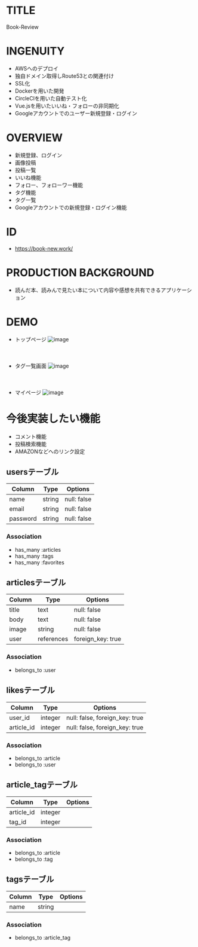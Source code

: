 # TITLE
Book-Review

# INGENUITY
- AWSへのデプロイ
- 独自ドメイン取得しRoute53との関連付け
- SSL化
- Dockerを用いた開発
- CircleCIを用いた自動テスト化
- Vue.jsを用いたいいね・フォローの非同期化
- Googleアカウントでのユーザー新規登録・ログイン

# OVERVIEW
- 新規登録、ログイン
- 画像投稿
- 投稿一覧
- いいね機能
- フォロー、フォローワー機能
- タグ機能
- タグ一覧
- Googleアカウントでの新規登録・ログイン機能

# ID
- https://book-new.work/

# PRODUCTION BACKGROUND
- 読んだ本、読みんで見たい本について内容や感想を共有できるアプリケーション

# DEMO
- トップページ
  ![image](https://user-images.githubusercontent.com/60598010/81406033-ca542480-9173-11ea-8a55-377f9f90de7f.png)
  <br>
  <br>
  <br>
  <br>
- タグ一覧画面
  ![image](https://user-images.githubusercontent.com/60598010/81406534-b9f07980-9174-11ea-949e-091b7cf13b92.png)
  <br>
  <br>
  <br>
  <br>
- マイページ
  ![image](https://user-images.githubusercontent.com/60598010/81406657-f02df900-9174-11ea-9399-e57a7707ac20.png)

# 今後実装したい機能
- コメント機能
- 投稿検索機能
- AMAZONなどへのリンク設定



## usersテーブル
|Column|Type|Options|
|------|----|-------|
|name|string|null: false|
|email|string|null: false|
|password|string|null: false|
### Association
- has_many :articles
- has_many :tags
- has_many :favorites


## articlesテーブル
|Column|Type|Options|
|------|----|-------|
|title|text|null: false|
|body|text|null: false|
|image|string|null: false|
|user|references|foreign_key: true|
### Association
- belongs_to :user

## likesテーブル
|Column|Type|Options|
|------|----|-------|
|user_id|integer|null: false, foreign_key: true|
|article_id|integer|null: false, foreign_key: true|
### Association
- belongs_to :article
- belongs_to :user

## article_tagテーブル
|Column|Type|Options|
|------|----|-------|
|article_id|integer||
|tag_id|integer||
### Association
- belongs_to :article
- belongs_to :tag

## tagsテーブル
|Column|Type|Options|
|------|----|-------|
|name|string||
### Association
- belongs_to :article_tag
